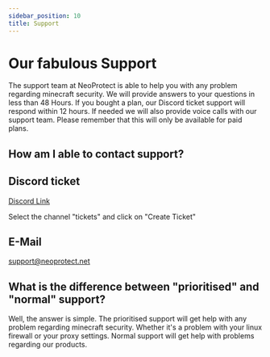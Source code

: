 ```yaml
---
sidebar_position: 10
title: Support
---
```


# Our fabulous Support
The support team at NeoProtect is able to help you with any problem regarding minecraft security.
We will provide answers to your questions in less than 48 Hours. If you bought a plan, our Discord 
ticket support will respond within 12 hours. If needed we will also provide voice calls with our support 
team. Please remember that this will only be available for paid plans.

## How am I able to contact support?

## Discord ticket

[Discord Link](https://discord.neoprotect.net/)

Select the channel "tickets" and click on "Create Ticket"

## E-Mail

[support@neoprotect.net](mailto:support@neoprotect.net)

## What is the difference between "prioritised" and "normal" support?

Well, the answer is simple. The prioritised support will get help with any problem regarding minecraft security.
Whether it's a problem with your linux firewall or your proxy settings. Normal support will get help with problems regarding our products.
